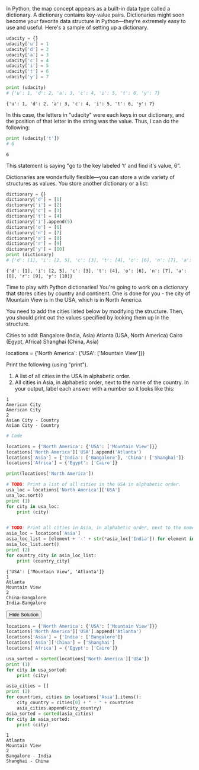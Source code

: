 
In Python, the map concept appears as a built-in data type called a dictionary. A dictionary contains key-value pairs. Dictionaries might soon become your favorite data structure in Python—they're extremely easy to use and useful. Here's a sample of setting up a dictionary.


```python
udacity = {}
udacity['u'] = 1
udacity['d'] = 2
udacity['a'] = 3
udacity['c'] = 4
udacity['i'] = 5
udacity['t'] = 6
udacity['y'] = 7

print (udacity)
# {'u': 1, 'd': 2, 'a': 3, 'c': 4, 'i': 5, 't': 6, 'y': 7}
```

    {'u': 1, 'd': 2, 'a': 3, 'c': 4, 'i': 5, 't': 6, 'y': 7}


In this case, the letters in "udacity" were each keys in our dictionary, and the position of that letter in the string was the value. Thus, I can do the following:


```python
print (udacity['t'])
# 6
```

    6


This statement is saying "go to the key labeled 't' and find it's value, 6".

Dictionaries are wonderfully flexible—you can store a wide variety of structures as values. You store another dictionary or a list:


```python
dictionary = {}
dictionary['d'] = [1]
dictionary['i'] = [2]
dictionary['c'] = [3]
dictionary['t'] = [4]
dictionary['i'].append(5)
dictionary['o'] = [6]
dictionary['n'] = [7]
dictionary['a'] = [8]
dictionary['r'] = [9]
dictionary['y'] = [10]
print (dictionary)
# {'d': [1], 'i': [2, 5], 'c': [3], 't': [4], 'o': [6], 'n': [7], 'a': [8], 'r': [9], 'y':[10]}
```

    {'d': [1], 'i': [2, 5], 'c': [3], 't': [4], 'o': [6], 'n': [7], 'a': [8], 'r': [9], 'y': [10]}


Time to play with Python dictionaries!
You're going to work on a dictionary that
stores cities by country and continent.
One is done for you - the city of Mountain 
View is in the USA, which is in North America.

You need to add the cities listed below by
modifying the structure.
Then, you should print out the values specified
by looking them up in the structure.

Cities to add:
Bangalore (India, Asia)
Atlanta (USA, North America)
Cairo (Egypt, Africa)
Shanghai (China, Asia)

locations = {'North America': {'USA': ['Mountain View']}}

Print the following (using "print").
1. A list of all cities in the USA in
alphabetic order.
2. All cities in Asia, in alphabetic
order, next to the name of the country.
In your output, label each answer with a number
so it looks like this:

```
1
American City
American City
2
Asian City - Country
Asian City - Country
```


```python
# Code

locations = {'North America': {'USA': ['Mountain View']}}
locations['North America']['USA'].append('Atlanta')
locations['Asia'] = {'India': ['Bangalore'], 'China': ['Shanghai']}
locations['Africa'] = {'Egypt': ['Cairo']}

print(locations['North America'])

# TODO: Print a list of all cities in the USA in alphabetic order.
usa_loc = locations['North America']['USA']
usa_loc.sort()
print (1)
for city in usa_loc:
    print (city)


# TODO: Print all cities in Asia, in alphabetic order, next to the name of the country
asia_loc = locations['Asia']
asia_loc_list = [element + '-' + str(*asia_loc['India']) for element in asia_loc]
asia_loc_list.sort()
print (2)
for country_city in asia_loc_list:
    print (country_city)

```

    {'USA': ['Mountain View', 'Atlanta']}
    1
    Atlanta
    Mountain View
    2
    China-Bangalore
    India-Bangalore


<span class="graffiti-highlight graffiti-id_4ar8d9w-id_ft4syq0"><i></i><button>Hide Solution</button></span>


```python
locations = {'North America': {'USA': ['Mountain View']}}
locations['North America']['USA'].append('Atlanta')
locations['Asia'] = {'India': ['Bangalore']}
locations['Asia']['China'] = ['Shanghai']
locations['Africa'] = {'Egypt': ['Cairo']}

usa_sorted = sorted(locations['North America']['USA'])
print (1)
for city in usa_sorted:
    print (city)

asia_cities = []
print (2)
for countries, cities in locations['Asia'].items():
    city_country = cities[0] + " - " + countries 
    asia_cities.append(city_country)
asia_sorted = sorted(asia_cities)
for city in asia_sorted:
    print (city)

```

    1
    Atlanta
    Mountain View
    2
    Bangalore - India
    Shanghai - China



```python

```
